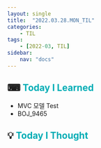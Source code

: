 ```yaml
---
layout: single
title:  "2022.03.28.MON_TIL"
categories: 
    - TIL
tags: 
    - [2022-03, TIL]
sidebar:
    nav: "docs"
---
```



## ⌨ <a style="color:#00adb5">Today I Learned</a> 
- MVC 모델 Test
- BOJ_9465

## 💡 <a style="color:#00adb5">Today I Thought</a>
